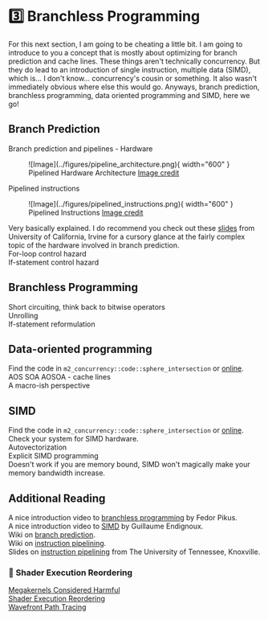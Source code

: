 # 3️⃣ Branchless Programming
For this next section, I am going to be cheating a little bit.
I am going to introduce to you a concept that is mostly about optimizing for branch prediction and cache lines.
These things aren't technically concurrency. But they do lead to an introduction of single instruction,
multiple data (SIMD), which is... I don't know... concurrency's cousin or something. It also wasn't immediately
obvious where else this would go. Anyways, branch prediction, branchless programming, data oriented programming and
SIMD, here we go!

## Branch Prediction
Branch prediction and pipelines - Hardware

<figure markdown>
![Image](../figures/pipeline_architecture.png){ width="600" }
<figcaption>
Pipelined Hardware Architecture
<a href="https://microchipdeveloper.com/32bit:mz-arch-pipeline">
Image credit </a>
</figcaption>
</figure>

Pipelined instructions

<figure markdown>
![Image](../figures/pipelined_instructions.png){ width="600" }
<figcaption>
Pipelined Instructions
<a href="https://microchipdeveloper.com/32bit:mz-arch-pipeline">
Image credit </a>
</figcaption>
</figure>

Very basically explained. I do recommend you check out these
[slides](https://ics.uci.edu/~swjun/courses/2023F-CS250P/materials/lec5.5%20-%20Fast%20and%20Correct%20Pipelining.pdf)
from University of California, Irvine for a cursory glance at the fairly complex topic of the hardware involved in
branch prediction.  
For-loop control hazard  
If-statement control hazard  

## Branchless Programming
Short circuiting, think back to bitwise operators  
Unrolling  
If-statement reformulation  

## Data-oriented programming
Find the code in ```m2_concurrency::code::sphere_intersection``` or
[online](https://github.com/absorensen/the-guide/tree/main/m2_concurrency/code/sorting_functions).  
AOS SOA AOSOA - cache lines  
A macro-ish perspective  

## SIMD
Find the code in ```m2_concurrency::code::sphere_intersection``` or
[online](https://github.com/absorensen/the-guide/tree/main/m2_concurrency/code/sphere_intersection).  
Check your system for SIMD hardware.  
Autovectorization  
Explicit SIMD programming  
Doesn't work if you are memory bound, SIMD won't magically make your memory bandwidth increase.  

## Additional Reading
A nice introduction video to [branchless programming](https://www.youtube.com/watch?v=g-WPhYREFjk) by Fedor Pikus.  
A nice introduction video to [SIMD](https://www.youtube.com/watch?v=x5tK5ET6Q1I) by Guillaume Endignoux.  
Wiki on [branch prediction](https://en.wikipedia.org/wiki/Branch_predictor).  
Wiki on [instruction pipelining](https://en.wikipedia.org/wiki/Instruction_pipelining).  
Slides on [instruction pipelining](https://web.eecs.utk.edu/~mbeck/classes/cs160/lectures/09_intruc_pipelining.pdf)
from The University of Tennessee, Knoxville.  

### 🧬 Shader Execution Reordering
[Megakernels Considered Harmful](https://research.nvidia.com/sites/default/files/publications/laine2013hpg_paper.pdf)  
[Shader Execution Reordering](https://d29g4g2dyqv443.cloudfront.net/sites/default/files/akamai/gameworks/ser-whitepaper.pdf)  
[Wavefront Path Tracing](https://jacco.ompf2.com/2019/07/18/wavefront-path-tracing/)  
